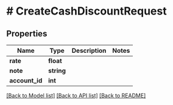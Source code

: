 # # CreateCashDiscountRequest

## Properties

Name | Type | Description | Notes
------------ | ------------- | ------------- | -------------
**rate** | **float** |  |
**note** | **string** |  |
**account_id** | **int** |  |

[[Back to Model list]](../../README.md#models) [[Back to API list]](../../README.md#endpoints) [[Back to README]](../../README.md)
